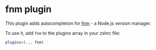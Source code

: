 # fnm plugin

This plugin adds autocompletion for [fnm](https://github.com/Schniz/fnm) - a Node.js version manager.

To use it, add `fnm` to the plugins array in your zshrc file:

```zsh
plugins=(... fnm)
```

